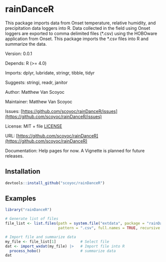 # rainDanceR

This package imports data from Onset temperature, relative humidity, and precipitation data loggers into R. 
Data collected in the field using Onset loggers are exported to comma delimited files (*.csv) using the HOBOware application from Onset.
This package imports the *.csv files into R and summarize the data.

Version: 0.0.1

Depends: R (>= 4.0)

Imports: dplyr, lubridate, stringr, tibble, tidyr

Suggests: stringi, readr, janitor

Author: Matthew Van Scoyoc

Maintainer: Matthew Van Scoyoc

Issues: [https://github.com/scoyoc/rainDanceR/issues](https://github.com/scoyoc/rainDanceR/issues)

License: MIT + file [LICENSE](https://github.com/scoyoc/rainDanceR/blob/master/LICENSE.md)

URL: [https://github.com/scoyoc/rainDanceR](https://github.com/scoyoc/rainDanceR)

Documentation: Help pages for now. A Vignette is planned for future releases.

## Installation

``` r
devtools::install_github("scoyoc/rainDanceR")
```

## Examples
``` r
library("rainDanceR")

# Generate list of files
file_list <- list.files(path = system.file("extdata", package = "rainDanceR"),
                        pattern = ".csv", full.names = TRUE, recursive = FALSE)

# Import file and summarize data
my_file <- file_list[1]           # Select file
dat <- import_wxdat(my_file) |>   # Import file into R
  process_hobo()                  # summarize data
dat
```
